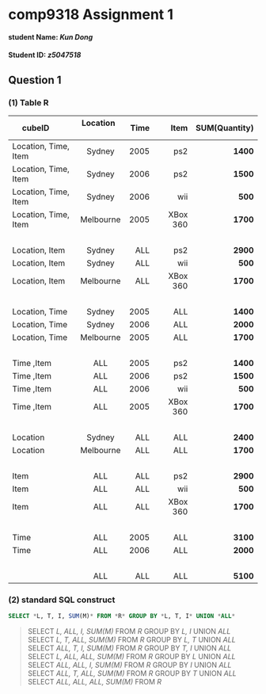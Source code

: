 # comp9318 Assignment 1
#### student Name: *Kun Dong*
#### Student ID: *z5047518*

## Question 1
### (1) Table R

| cubeID        | Location      | Time  | Item | SUM(Quantity)|
| ------------- |:-------------:| -----:|-----:|-------------:|
| Location, Time, Item| Sydney | 2005| ps2| **1400**|
| Location, Time, Item| Sydney | 2006| ps2| **1500**|
| Location, Time, Item| Sydney | 2006| wii| **500**|
| Location, Time, Item| Melbourne | 2005| XBox 360| **1700**|
|  |  |  | | |
| Location, Item | Sydney | ALL| ps2| **2900**|
| Location, Item | Sydney | ALL| wii| **500**|
| Location, Item | Melbourne | ALL|  XBox 360| **1700**|
|  |  |  | | |
| Location, Time | Sydney | 2005| ALL| **1400**|
| Location, Time | Sydney | 2006| ALL| **2000**|
| Location, Time | Melbourne | 2005| ALL| **1700**|
|  |  |  | | |
| Time ,Item | ALL | 2005| ps2| **1400**|
| Time ,Item | ALL | 2006| ps2| **1500**|
| Time ,Item | ALL | 2006| wii| **500**|
| Time ,Item | ALL | 2005| XBox 360| **1700**|
|  |  |  | | |
| Location | Sydney | ALL| ALL| **2400**|
| Location | Melbourne | ALL| ALL| **1700**|
|  |  |  | | |
| Item | ALL | ALL| ps2| **2900**|
| Item | ALL | ALL| wii|  **500**|
| Item | ALL | ALL| XBox 360| **1700**|
|  |  |  | | |
| Time | ALL | 2005 | ALL| **3100**|
| Time | ALL | 2006 | ALL| **2000**|
|  |  |  | | |  
|  | ALL | ALL | ALL| **5100**|

### (2) standard SQL construct
```SQL
SELECT *L, T, I, SUM(M)* FROM *R* GROUP BY *L, T, I* UNION *ALL*
```
> SELECT *L, ALL, I, SUM(M)* FROM *R* GROUP BY *L, I* UNION *ALL*
> SELECT *L, T, ALL, SUM(M)* FROM *R* GROUP BY *L, T* UNION *ALL*
> SELECT *ALL, T, I, SUM(M)* FROM *R* GROUP BY *T, I* UNION *ALL*
>SELECT *L, ALL, ALL, SUM(M)* FROM *R* GROUP BY *L* UNION *ALL*
> SELECT *ALL, ALL, I, SUM(M)* FROM *R* GROUP BY *I* UNION *ALL*
> SELECT *ALL, T, ALL, SUM(M)* FROM *R* GROUP BY *T* UNION *ALL*
> SELECT *ALL, ALL, ALL, SUM(M)* FROM *R*

